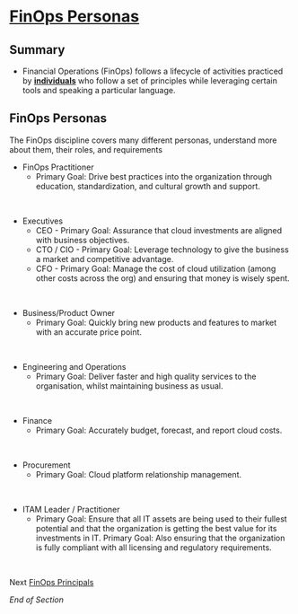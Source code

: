 # [FinOps Personas](https://www.finops.org/framework/personas/)

## Summary
* Financial Operations (FinOps) follows a lifecycle of activities practiced by [**individuals**](https://www.mindmeister.com/2757652925/03-finops-teams-motivation) who follow a set of principles while leveraging certain tools and speaking a particular language.

## FinOps Personas
The FinOps discipline covers many different personas, understand more about them, their roles, and requirements
<br>
* FinOps Practitioner
    * Primary Goal: Drive best practices into the organization through education, standardization, and cultural growth and support.
<br>

* Executives
    * CEO - Primary Goal: Assurance that cloud investments are aligned with business objectives.
    * CTO / CIO - Primary Goal: Leverage technology to give the business a market and competitive advantage.
    * CFO - Primary Goal: Manage the cost of cloud utilization (among other costs across the org) and ensuring that money is wisely spent.
<br>

* Business/Product Owner
    * Primary Goal: Quickly bring new products and features to market with an accurate price point.
<br>

* Engineering and Operations
    * Primary Goal: Deliver faster and high quality services to the organisation, whilst maintaining business as usual.
<br>

* Finance
    * Primary Goal: Accurately budget, forecast, and report cloud costs.
<br>

* Procurement
    * Primary Goal: Cloud platform relationship management.
<br>

* ITAM Leader / Practitioner
    * Primary Goal: Ensure that all IT assets are being used to their fullest potential and that the organization is getting the best value for its investments in IT. 
    Primary Goal: Also ensuring that the organization is fully compliant with all licensing and regulatory requirements. 
<br>

Next [FinOps Principals](https://github.com/jamesbuckett/finops-certified-practitioner/blob/main/04-finops-principals.md)
<br>

*End of Section*